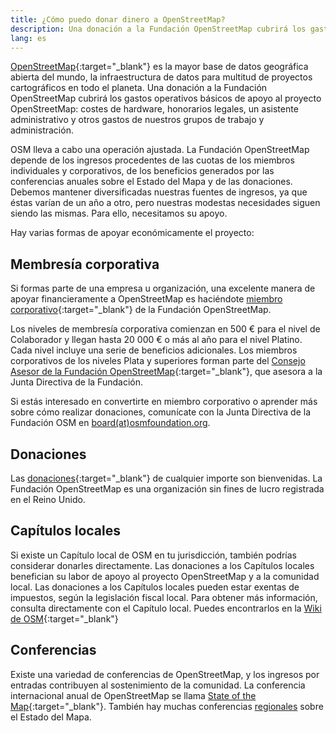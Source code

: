 ```yaml
---
title: ¿Cómo puedo donar dinero a OpenStreetMap?
description: Una donación a la Fundación OpenStreetMap cubrirá los gastos operativos básicos de apoyo al proyecto OpenStreetMap
lang: es
---
```


[OpenStreetMap](https://openstreetmap.org){:target="_blank"} es la mayor base de datos geográfica abierta del mundo, la infraestructura de datos para multitud de proyectos cartográficos en todo el planeta. Una donación a la Fundación OpenStreetMap cubrirá los gastos operativos básicos de apoyo al proyecto OpenStreetMap: costes de hardware, honorarios legales, un asistente administrativo y otros gastos de nuestros grupos de trabajo y administración.

OSM lleva a cabo una operación ajustada. La Fundación OpenStreetMap depende de los ingresos procedentes de las cuotas de los miembros individuales y corporativos, de los beneficios generados por las conferencias anuales sobre el Estado del Mapa y de las donaciones. Debemos mantener diversificadas nuestras fuentes de ingresos, ya que éstas varían de un año a otro, pero nuestras modestas necesidades siguen siendo las mismas. Para ello, necesitamos su apoyo.

Hay varias formas de apoyar económicamente el proyecto:

## Membresía corporativa

Si formas parte de una empresa u organización, una excelente manera de apoyar financieramente a OpenStreetMap es haciéndote [miembro corporativo](https://wiki.osmfoundation.org/wiki/Membership#Corporate_Members){:target="_blank"} de la Fundación OpenStreetMap.

Los niveles de membresía corporativa comienzan en 500 € para el nivel de Colaborador y llegan hasta 20 000 € o más al año para el nivel Platino. Cada nivel incluye una serie de beneficios adicionales. Los miembros corporativos de los niveles Plata y superiores forman parte del [Consejo Asesor de la Fundación OpenStreetMap](https://wiki.osmfoundation.org/wiki/Advisory_Board){:target="_blank"}, que asesora a la Junta Directiva de la Fundación.

Si estás interesado en convertirte en miembro corporativo o aprender más sobre cómo realizar donaciones, comunícate con la Junta Directiva de la Fundación OSM en <a href="mailto:board@osmfoundation.org">board(at)osmfoundation.org</a>.

## Donaciones

Las [donaciones](https://donate.openstreetmap.org){:target="_blank"} de cualquier importe son bienvenidas. La Fundación OpenStreetMap es una organización sin fines de lucro registrada en el Reino Unido.

## Capítulos locales

Si existe un Capítulo local de OSM en tu jurisdicción, también podrías considerar donarles directamente. Las donaciones a los Capítulos locales benefician su labor de apoyo al proyecto OpenStreetMap y a la comunidad local. Las donaciones a los Capítulos locales pueden estar exentas de impuestos, según la legislación fiscal local. Para obtener más información, consulta directamente con el Capítulo local. Puedes encontrarlos en la [Wiki de OSM](https://wiki.openstreetmap.org/wiki/Foundation/Local_Chapters){:target="_blank"}

## Conferencias

Existe una variedad de conferencias de OpenStreetMap, y los ingresos por entradas contribuyen al sostenimiento de la comunidad. La conferencia internacional anual de OpenStreetMap se llama [State of the Map](https://stateofthemap.org){:target="_blank"}. También hay muchas conferencias [regionales](https://wiki.openstreetmap.org/wiki/State_Of_The_Map#Regional.2Flocal_conferences) sobre el Estado del Mapa.